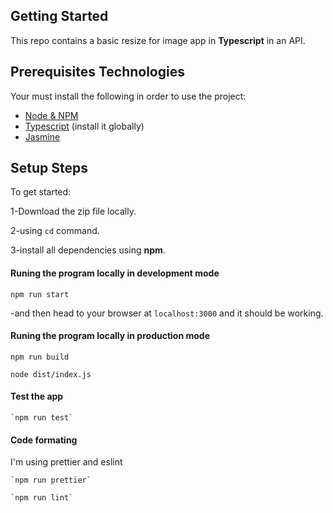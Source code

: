 ## Getting Started

This repo contains a basic resize for image app in **Typescript** in an API.


## Prerequisites Technologies

Your must install the following in order to use the project:
- [Node & NPM](https://nodejs.org/en/download/)
- [Typescript](https://www.npmjs.com/package/typescript) (install it globally)
- [Jasmine](https://www.npmjs.com/package/jasmine)

## Setup Steps
To get started:

1-Download the zip file locally.

2-using `cd` command.

3-install all dependencies using **npm**.

#### Runing the program locally in development mode

  `npm run start`

-and then head to your browser at `localhost:3000` and it should be working.

#### Runing the program locally in production mode

  `npm run build`
  
  `node dist/index.js`

#### Test the app

    `npm run test`
 
#### Code formating 

I'm using prettier and eslint

    `npm run prettier`
    
    `npm run lint`
